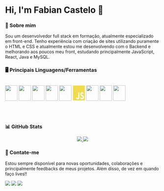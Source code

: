 # Hi, I'm Fabian Castelo 👋

### 🎲 Sobre mim
Sou um desenvolvedor full stack em formação, atualmente especializado em front-end. Tenho experiência com criação de sites utilizando puramente o HTML e CSS e atualmente estou me desenvolvendo com o Backend e melhorando aos poucos meu front, estudando principalmente JavaScript, React, Java e MySQL.

### 🖥️ Principais Linguagens/Ferramentas
<div style="display: inline_block"><br>
  <img align="center" height="50" width="40" src="https://cdn.jsdelivr.net/gh/devicons/devicon@latest/icons/java/java-original.svg">
  <img align="center" height="50" width="40" src="https://cdn.jsdelivr.net/gh/devicons/devicon@latest/icons/mysql/mysql-plain-wordmark.svg" />
  <img align="center" height="50" width="40" src="https://cdn.jsdelivr.net/gh/devicons/devicon@latest/icons/junit/junit-plain-wordmark.svg" />
  <img align="center" height="50" width="40" src="https://cdn.jsdelivr.net/gh/devicons/devicon@latest/icons/git/git-original.svg">
  <img align="center" height="50" width="40" src="https://cdn.jsdelivr.net/gh/devicons/devicon@latest/icons/linux/linux-original.svg" />        
  <img align="center" height="50" width="40" src="https://raw.githubusercontent.com/devicons/devicon/master/icons/javascript/javascript-plain.svg">
  <img align="center" height="50" width="40" src="https://cdn.jsdelivr.net/gh/devicons/devicon@latest/icons/html5/html5-original.svg">
  <img align="center" height="50" width="40" src="https://cdn.jsdelivr.net/gh/devicons/devicon@latest/icons/css3/css3-original.svg"> 
  <img align="center" height="50" width="40" src="https://cdn.iconscout.com/icon/free/png-512/free-react-logo-icon-download-in-svg-png-gif-file-formats--technology-social-media-vol-5-pack-logos-icons-2945110.png?f=webp&w=256"> 
</div>
  <br>
  <br>

#

### 📊 GitHub Stats

<div align="center">
  <a href="https://github.com/FabianCastelo">
    <img height="180" src="https://github-readme-stats.vercel.app/api?username=FabianCastelo&show_icons=true&theme=darcula&include_all_commits=true&count_private=true"/>
    <img height="180" src="https://github-readme-stats.vercel.app/api/top-langs/?username=FabianCastelo&layout=compact&langs_count=6&theme=darcula"/>
  </a>
</div>

### 🔎 Contate-me

Estou sempre disponível para novas oportunidades, colaborações e principalmente feedbacks de meus projetos. Além disso, de vez em quando faço lives!!

<a href="https://www.linkedin.com/in/fabiancastelo/" target="_blank"><img src="https://img.shields.io/badge/LinkedIn-0077B5?style=for-the-badge&logo=linkedin&logoColor=white" target="_blank"></a>
<a href="mailto:fabiancasteloap18@gmail.com" target="_blank"><img src="https://img.shields.io/badge/Gmail-D14836?style=for-the-badge&logo=gmail&logoColor=white" target="_blank"></a>
<a href="https://www.twitch.tv/ertemos" target="_blank"><img src="https://img.shields.io/badge/Twitch-9146FF?style=for-the-badge&logo=twitch&logoColor=white" target="_blank"></a>
